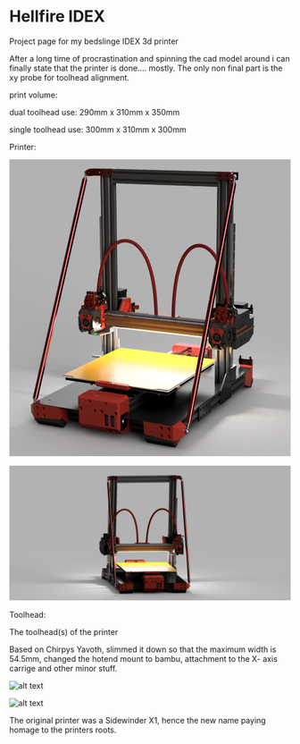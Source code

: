 # Hellfire IDEX
Project page for my bedslinge IDEX 3d printer

After a long time of procrastination and spinning the cad model around i can finally state that the printer is done.... mostly.
The only non final part is the xy probe for toolhead alignment.

print volume:

dual toolhead use:  290mm x 310mm x 350mm

single toolhead use: 300mm x 310mm x 300mm


Printer:

![alt text]({7375AE07-6795-42A0-BE48-89EF454D40B0}.png)

![alt text](8d19c64a-38a3-466d-8e4d-e0e45753a5ee-1.PNG)

Toolhead:

The toolhead(s) of the printer 

Based on Chirpys Yavoth, slimmed it down so that the maximum width is 54.5mm, changed the hotend mount to bambu, attachment to the X- axis carrige and other minor stuff.

![alt text]({204989DA-37FA-44ED-ABA9-EA77B6B2F365}.png)

![alt text]({B4EEC255-71EB-4E71-8EEF-E31A10144DC0}.png)

The original printer was a Sidewinder X1, hence the new name paying homage to the printers roots.